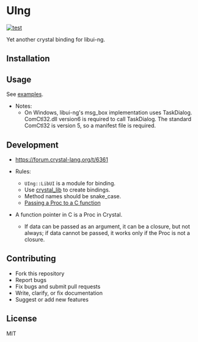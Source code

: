 # UIng

[![test](https://github.com/kojix2/uing/actions/workflows/ci.yml/badge.svg)](https://github.com/kojix2/uing/actions/workflows/ci.yml)

Yet another crystal binding for libui-ng.

## Installation

## Usage

See [examples](examples).

- Notes:
  - On Windows, libui-ng's msg_box implementation uses TaskDialog. ComCtl32.dll version6 is required to call TaskDialog. The standard ComCtl32 is version 5, so a manifest file is required.

## Development

- https://forum.crystal-lang.org/t/6361
- Rules:
  - `UIng::LibUI` is a module for binding.
  - Use [crystal_lib](https://github.com/crystal-lang/crystal_lib) to create bindings.
  - Method names should be snake_case.
  - [Passing a Proc to a C function](https://crystal-lang.org/api/1.12.1/Proc.html#passing-a-proc-to-a-c-function)

- A function pointer in C is a Proc in Crystal.
  - If data can be passed as an argument, it can be a closure, but not always; if data cannot be passed, it works only if the Proc is not a closure.

## Contributing

- Fork this repository
- Report bugs
- Fix bugs and submit pull requests
- Write, clarify, or fix documentation
- Suggest or add new features

## License

MIT
